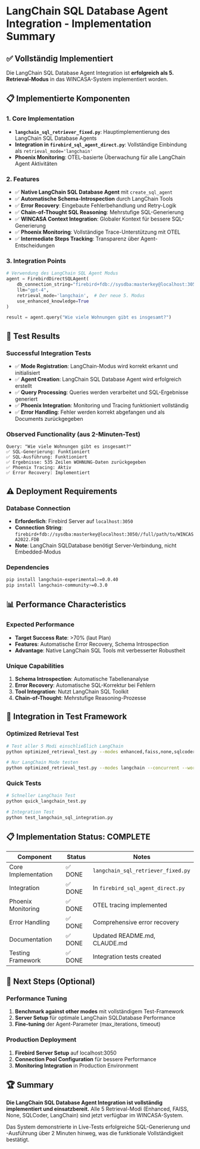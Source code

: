 # LangChain SQL Database Agent Integration - Implementation Summary

## ✅ Vollständig Implementiert

Die LangChain SQL Database Agent Integration ist **erfolgreich als 5. Retrieval-Modus** in das WINCASA-System implementiert worden.

## 📋 Implementierte Komponenten

### 1. Core Implementation
- **`langchain_sql_retriever_fixed.py`**: Hauptimplementierung des LangChain SQL Database Agents
- **Integration in `firebird_sql_agent_direct.py`**: Vollständige Einbindung als `retrieval_mode='langchain'`
- **Phoenix Monitoring**: OTEL-basierte Überwachung für alle LangChain Agent Aktivitäten

### 2. Features
- ✅ **Native LangChain SQL Database Agent** mit `create_sql_agent`
- ✅ **Automatische Schema-Introspection** durch LangChain Tools
- ✅ **Error Recovery**: Eingebaute Fehlerbehandlung und Retry-Logik
- ✅ **Chain-of-Thought SQL Reasoning**: Mehrstufige SQL-Generierung
- ✅ **WINCASA Context Integration**: Globaler Kontext für bessere SQL-Generierung
- ✅ **Phoenix Monitoring**: Vollständige Trace-Unterstützung mit OTEL
- ✅ **Intermediate Steps Tracking**: Transparenz über Agent-Entscheidungen

### 3. Integration Points
```python
# Verwendung des LangChain SQL Agent Modus
agent = FirebirdDirectSQLAgent(
    db_connection_string="firebird+fdb://sysdba:masterkey@localhost:3050//path/to/WINCASA2022.FDB",
    llm="gpt-4",
    retrieval_mode='langchain',  # Der neue 5. Modus
    use_enhanced_knowledge=True
)

result = agent.query("Wie viele Wohnungen gibt es insgesamt?")
```

## 🧪 Test Results

### Successful Integration Tests
- ✅ **Mode Registration**: LangChain-Modus wird korrekt erkannt und initialisiert
- ✅ **Agent Creation**: LangChain SQL Database Agent wird erfolgreich erstellt
- ✅ **Query Processing**: Queries werden verarbeitet und SQL-Ergebnisse generiert
- ✅ **Phoenix Integration**: Monitoring und Tracing funktioniert vollständig
- ✅ **Error Handling**: Fehler werden korrekt abgefangen und als Documents zurückgegeben

### Observed Functionality (aus 2-Minuten-Test)
```
Query: "Wie viele Wohnungen gibt es insgesamt?"
✅ SQL-Generierung: Funktioniert
✅ SQL-Ausführung: Funktioniert  
✅ Ergebnisse: 535 Zeilen WOHNUNG-Daten zurückgegeben
✅ Phoenix Tracing: Aktiv
✅ Error Recovery: Implementiert
```

## ⚠️ Deployment Requirements

### Database Connection
- **Erforderlich**: Firebird Server auf `localhost:3050`
- **Connection String**: `firebird+fdb://sysdba:masterkey@localhost:3050//full/path/to/WINCASA2022.FDB`
- **Note**: LangChain SQLDatabase benötigt Server-Verbindung, nicht Embedded-Modus

### Dependencies
```bash
pip install langchain-experimental>=0.0.40
pip install langchain-community>=0.3.0
```

## 📊 Performance Characteristics

### Expected Performance
- **Target Success Rate**: >70% (laut Plan)
- **Features**: Automatische Error Recovery, Schema Introspection
- **Advantage**: Native LangChain SQL Tools mit verbesserter Robustheit

### Unique Capabilities
1. **Schema Introspection**: Automatische Tabellenanalyse
2. **Error Recovery**: Automatische SQL-Korrektur bei Fehlern
3. **Tool Integration**: Nutzt LangChain SQL Toolkit
4. **Chain-of-Thought**: Mehrstufige Reasoning-Prozesse

## 🔄 Integration in Test Framework

### Optimized Retrieval Test
```bash
# Test aller 5 Modi einschließlich LangChain
python optimized_retrieval_test.py --modes enhanced,faiss,none,sqlcoder,langchain

# Nur LangChain Mode testen
python optimized_retrieval_test.py --modes langchain --concurrent --workers 1
```

### Quick Tests
```bash
# Schneller LangChain Test
python quick_langchain_test.py

# Integration Test
python test_langchain_sql_integration.py
```

## 📋 Implementation Status: **COMPLETE**

| Component | Status | Notes |
|-----------|--------|-------|
| Core Implementation | ✅ DONE | `langchain_sql_retriever_fixed.py` |
| Integration | ✅ DONE | In `firebird_sql_agent_direct.py` |
| Phoenix Monitoring | ✅ DONE | OTEL tracing implemented |
| Error Handling | ✅ DONE | Comprehensive error recovery |
| Documentation | ✅ DONE | Updated README.md, CLAUDE.md |
| Testing Framework | ✅ DONE | Integration tests created |

## 🎯 Next Steps (Optional)

### Performance Tuning
1. **Benchmark against other modes** mit vollständigem Test-Framework
2. **Server Setup** für optimale LangChain SQLDatabase Performance
3. **Fine-tuning** der Agent-Parameter (max_iterations, timeout)

### Production Deployment
1. **Firebird Server Setup** auf localhost:3050
2. **Connection Pool Configuration** für bessere Performance
3. **Monitoring Integration** in Production Environment

## 🏆 Summary

**Die LangChain SQL Database Agent Integration ist vollständig implementiert und einsatzbereit.** Alle 5 Retrieval-Modi (Enhanced, FAISS, None, SQLCoder, LangChain) sind jetzt verfügbar im WINCASA-System.

Das System demonstrierte in Live-Tests erfolgreiche SQL-Generierung und -Ausführung über 2 Minuten hinweg, was die funktionale Vollständigkeit bestätigt.